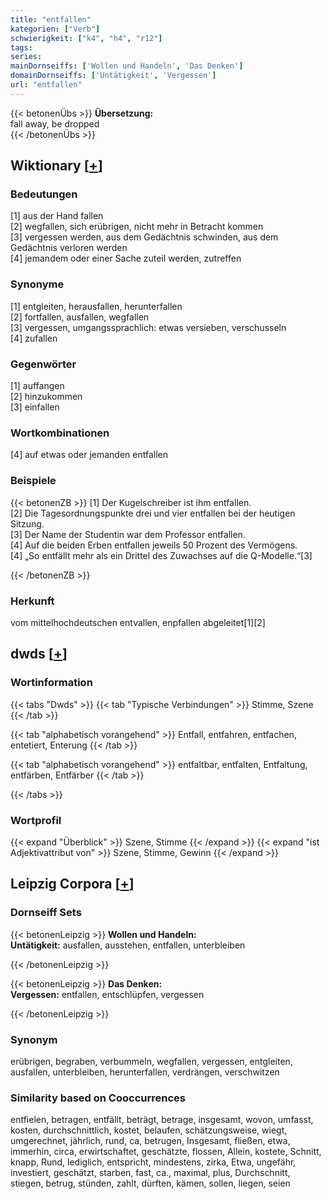 ```yaml
---
title: "entfallen"
kategorien: ["Verb"]
schwierigkeit: ["k4", "h4", "r12"]
tags:
series:
mainDornseiffs: ['Wollen und Handeln', 'Das Denken']
domainDornseiffs: ['Untätigkeit', 'Vergessen']
url: "entfallen"
---
```


{{< betonenÜbs >}}
**Übersetzung:**  
fall away, be dropped  
{{< /betonenÜbs >}}

## Wiktionary [[+](https://de.wiktionary.org/wiki/entfallen)]

### Bedeutungen
[1] aus der Hand fallen  
[2] wegfallen, sich erübrigen, nicht mehr in Betracht kommen  
[3] vergessen werden, aus dem Gedächtnis schwinden, aus dem Gedächtnis verloren werden  
[4] jemandem oder einer Sache zuteil werden, zutreffen  

### Synonyme
[1] entgleiten, herausfallen, herunterfallen  
[2] fortfallen, ausfallen, wegfallen  
[3] vergessen, umgangssprachlich: etwas versieben, verschusseln  
[4] zufallen  

### Gegenwörter
[1] auffangen  
[2] hinzukommen  
[3] einfallen  

### Wortkombinationen
[4] auf etwas oder jemanden entfallen  

### Beispiele
{{< betonenZB >}}
[1] Der Kugelschreiber ist ihm entfallen.  
[2] Die Tagesordnungspunkte drei und vier entfallen bei der heutigen Sitzung.  
[3] Der Name der Studentin war dem Professor entfallen.  
[4] Auf die beiden Erben entfallen jeweils 50 Prozent des Vermögens.  
[4] „So entfällt mehr als ein Drittel des Zuwachses auf die Q-Modelle.“[3]  

{{< /betonenZB >}}
### Herkunft
vom mittelhochdeutschen entvallen, enpfallen abgeleitet[1][2]  



## dwds [[+](https://www.dwds.de/wb/entfallen)]

### Wortinformation
{{< tabs "Dwds" >}}
{{< tab "Typische Verbindungen" >}}
Stimme, Szene
{{< /tab >}}

{{< tab "alphabetisch vorangehend" >}}
Entfall, entfahren, entfachen, entetiert, Enterung
{{< /tab >}}

{{< tab "alphabetisch vorangehend" >}}
entfaltbar, entfalten, Entfaltung, entfärben, Entfärber
{{< /tab >}}

{{< /tabs >}}

### Wortprofil
{{< expand "Überblick" >}} Szene, Stimme {{< /expand >}}
{{< expand "ist Adjektivattribut von" >}} Szene, Stimme, Gewinn {{< /expand >}}

## Leipzig Corpora [[+](https://corpora.uni-leipzig.de/en/res?word=entfallen&corpusId=deu_newscrawl-public_2018)]

### Dornseiff Sets
{{< betonenLeipzig >}}
**Wollen und Handeln:**  
**Untätigkeit:** ausfallen, ausstehen, entfallen, unterbleiben  

{{< /betonenLeipzig >}}


{{< betonenLeipzig >}}
**Das Denken:**  
**Vergessen:** entfallen, entschlüpfen, vergessen  

{{< /betonenLeipzig >}}

### Synonym
erübrigen, begraben, verbummeln, wegfallen, vergessen, entgleiten, ausfallen, unterbleiben, herunterfallen, verdrängen, verschwitzen


### Similarity based on Cooccurrences
entfielen, betragen, entfällt, beträgt, betrage, insgesamt, wovon, umfasst, kosten, durchschnittlich, kostet, belaufen, schätzungsweise, wiegt, umgerechnet, jährlich, rund, ca, betrugen, Insgesamt, fließen, etwa, immerhin, circa, erwirtschaftet, geschätzte, flossen, Allein, kostete, Schnitt, knapp, Rund, lediglich, entspricht, mindestens, zirka, Etwa, ungefähr, investiert, geschätzt, starben, fast, ca., maximal, plus, Durchschnitt, stiegen, betrug, stünden, zahlt, dürften, kämen, sollen, liegen, seien

